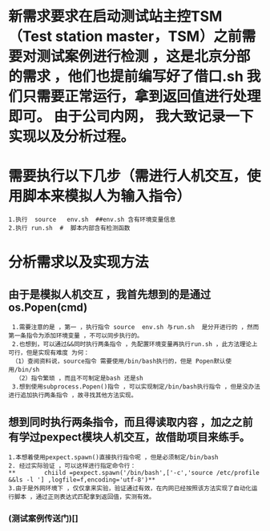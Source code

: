 #  新需求要求在启动测试站主控TSM（Test station master，TSM）之前需要对测试案例进行检测 ，这是北京分部的需求 ，他们也提前编写好了借口.sh 我们只需要正常运行，拿到返回值进行处理即可。 由于公司内网， 我大致记录一下实现以及分析过程。
#   需要执行以下几步（需进行人机交互，使用脚本来模拟人为输入指令）
    1.执行  source   env.sh  ##env.sh 含有环境变量信息     
    2.执行 run.sh  #  脚本内部含有检测函数

#    分析需求以及实现方法
##   由于是模拟人机交互 ，我首先想到的是通过os.Popen(cmd) 
     1.需要注意的是 ，第一 ，执行指令 source  env.sh 与run.sh  是分开进行的 ，然而第一条指令为添加环境变量 ，不可以同步执行的。
     2.也想到，可以通过&&同时执行两条指令 ，先配置环境变量再执行run.sh ，此方法理论上可行，但是实现有难度 为何：
     （1）查阅资料说，source指令 需要使用/bin/bash执行的，但是 Popen默认使用/bin/sh
      （2）指令繁琐 ，而且不可制定是bash 还是sh
     3.想到使用subprocess.Popen()指令 ，可以实现制定/bin/bash执行指令 ，但是没办法进行追加执行两条指令 ，故寻找其他方法实现。
##   想到同时执行两条指令，而且得读取内容 ，加之之前有学过pexpect模块人机交互，故借助项目来练手。
    1.本想着使用pexpect.spawn()直接执行指令呢 ，但是必须制定/bin/bash 
    2. 经过实际验证 ，可以这样进行指定命令行：
    **        chiild =pexpect.spawn('/bin/bash',['-c','source /etc/profile &&ls -l '] ,logfile=f,encoding='utf-8')**
    3.由于是外网环境下 ，仅仅拿来实验，验证通过有效，在内网已经按照该方法实现了自动化运行脚本 ，通过正则表达式匹配拿到返回值，实测有效。


###    (测试案例传送门)[]




